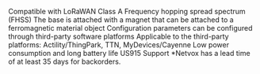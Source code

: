 Compatible with LoRaWAN Class A
Frequency hopping spread spectrum (FHSS)
The base is attached with a magnet that can be attached to a ferromagnetic material object
Configuration parameters can be configured through third-party software platforms
Applicable to the third-party platforms: Actility/ThingPark, TTN, MyDevices/Cayenne
Low power consumption and long battery life
US915 Support
*Netvox has a lead time of at least 35 days for backorders.
